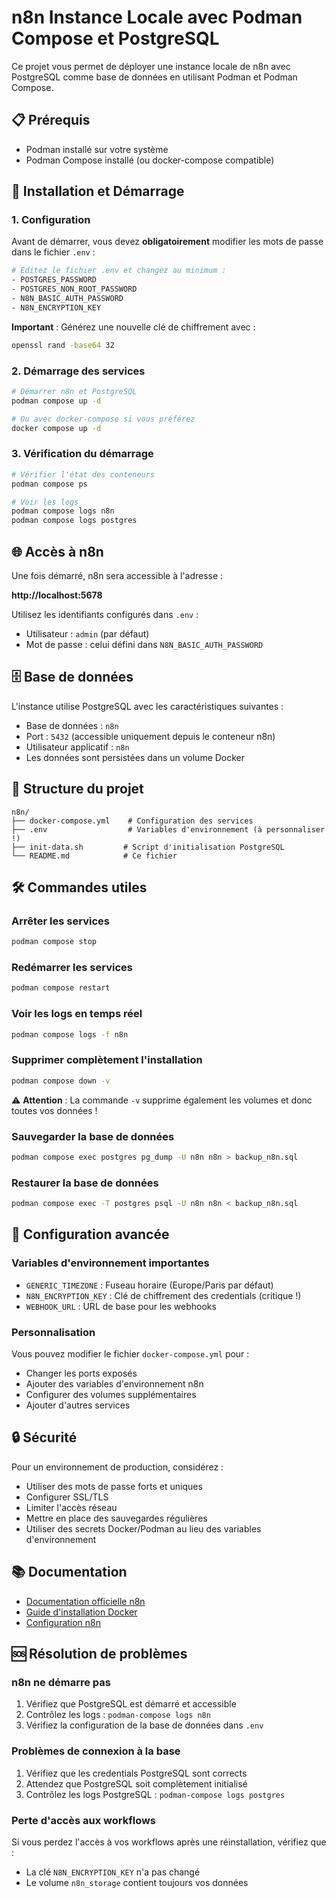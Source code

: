 # n8n Instance Locale avec Podman Compose et PostgreSQL

Ce projet vous permet de déployer une instance locale de n8n avec PostgreSQL comme base de données en utilisant Podman et Podman Compose.

## 📋 Prérequis

- Podman installé sur votre système
- Podman Compose installé (ou docker-compose compatible)

## 🚀 Installation et Démarrage

### 1. Configuration

Avant de démarrer, vous devez **obligatoirement** modifier les mots de passe dans le fichier `.env` :

```bash
# Éditez le fichier .env et changez au minimum :
- POSTGRES_PASSWORD
- POSTGRES_NON_ROOT_PASSWORD  
- N8N_BASIC_AUTH_PASSWORD
- N8N_ENCRYPTION_KEY
```

**Important** : Générez une nouvelle clé de chiffrement avec :
```bash
openssl rand -base64 32
```

### 2. Démarrage des services

```bash
# Démarrer n8n et PostgreSQL
podman compose up -d

# Ou avec docker-compose si vous préférez
docker compose up -d
```

### 3. Vérification du démarrage

```bash
# Vérifier l'état des conteneurs
podman compose ps

# Voir les logs
podman compose logs n8n
podman compose logs postgres
```

## 🌐 Accès à n8n

Une fois démarré, n8n sera accessible à l'adresse :

**http://localhost:5678**

Utilisez les identifiants configurés dans `.env` :
- Utilisateur : `admin` (par défaut)
- Mot de passe : celui défini dans `N8N_BASIC_AUTH_PASSWORD`

## 🗄️ Base de données

L'instance utilise PostgreSQL avec les caractéristiques suivantes :
- Base de données : `n8n`
- Port : `5432` (accessible uniquement depuis le conteneur n8n)
- Utilisateur applicatif : `n8n`
- Les données sont persistées dans un volume Docker

## 📁 Structure du projet

```
n8n/
├── docker-compose.yml    # Configuration des services
├── .env                  # Variables d'environnement (à personnaliser !)
├── init-data.sh         # Script d'initialisation PostgreSQL
└── README.md            # Ce fichier
```

## 🛠️ Commandes utiles

### Arrêter les services
```bash
podman compose stop
```

### Redémarrer les services
```bash
podman compose restart
```

### Voir les logs en temps réel
```bash
podman compose logs -f n8n
```

### Supprimer complètement l'installation
```bash
podman compose down -v
```
⚠️ **Attention** : La commande `-v` supprime également les volumes et donc toutes vos données !

### Sauvegarder la base de données
```bash
podman compose exec postgres pg_dump -U n8n n8n > backup_n8n.sql
```

### Restaurer la base de données
```bash
podman compose exec -T postgres psql -U n8n n8n < backup_n8n.sql
```

## 🔧 Configuration avancée

### Variables d'environnement importantes

- `GENERIC_TIMEZONE` : Fuseau horaire (Europe/Paris par défaut)
- `N8N_ENCRYPTION_KEY` : Clé de chiffrement des credentials (critique !)
- `WEBHOOK_URL` : URL de base pour les webhooks

### Personnalisation

Vous pouvez modifier le fichier `docker-compose.yml` pour :
- Changer les ports exposés
- Ajouter des variables d'environnement n8n
- Configurer des volumes supplémentaires
- Ajouter d'autres services

## 🔒 Sécurité

Pour un environnement de production, considérez :
- Utiliser des mots de passe forts et uniques
- Configurer SSL/TLS
- Limiter l'accès réseau
- Mettre en place des sauvegardes régulières
- Utiliser des secrets Docker/Podman au lieu des variables d'environnement

## 📚 Documentation

- [Documentation officielle n8n](https://docs.n8n.io/)
- [Guide d'installation Docker](https://docs.n8n.io/hosting/installation/docker/)
- [Configuration n8n](https://docs.n8n.io/hosting/configuration/)

## 🆘 Résolution de problèmes

### n8n ne démarre pas
1. Vérifiez que PostgreSQL est démarré et accessible
2. Contrôlez les logs : `podman-compose logs n8n`
3. Vérifiez la configuration de la base de données dans `.env`

### Problèmes de connexion à la base
1. Vérifiez que les credentials PostgreSQL sont corrects
2. Attendez que PostgreSQL soit complètement initialisé
3. Contrôlez les logs PostgreSQL : `podman-compose logs postgres`

### Perte d'accès aux workflows
Si vous perdez l'accès à vos workflows après une réinstallation, vérifiez que :
- La clé `N8N_ENCRYPTION_KEY` n'a pas changé
- Le volume `n8n_storage` contient toujours vos données
